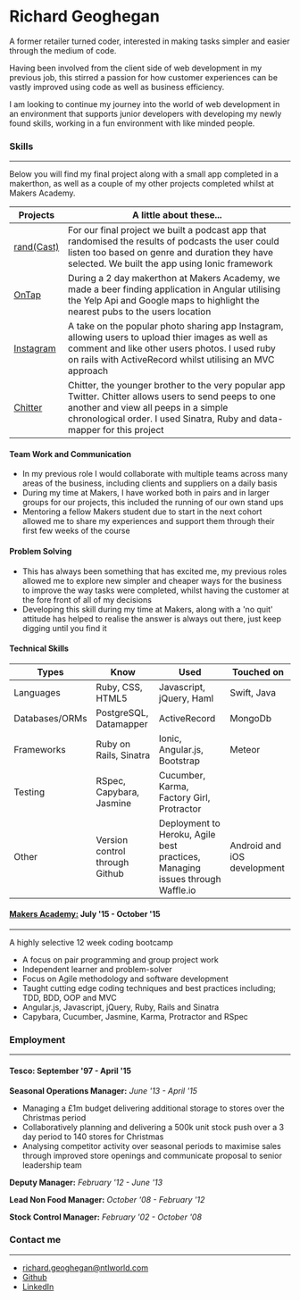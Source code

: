 # Richard Geoghegan

A former retailer turned coder, interested in making tasks simpler and easier through the medium of code.

Having been involved from the client side of web development in my previous job, this stirred a passion for how customer experiences can be vastly improved using code as well as business efficiency.

I am looking to continue my journey into the world of web development in an environment that supports junior developers with developing my newly found skills, working in a fun environment with like minded people.

### Skills
---

Below you will find my final project along with a small app completed in a makerthon, as well as a couple of my other projects completed whilst at Makers Academy.

|  Projects | A little about these... |
| ---------------- | -------------------------------------------------------- |
| [rand(Cast)](https://github.com/ShuflCast/randCast.git) | For our final project we built a podcast app that randomised the results of podcasts the user could listen too based on genre and duration they have selected. We built the app using Ionic framework |
| [OnTap](https://github.com/richgeog/onTap_2.git) | During a 2 day makerthon at Makers Academy, we made a beer finding application in Angular utilising the Yelp Api and Google maps to highlight the nearest pubs to the users location |
| [Instagram](https://github.com/richgeog/instagram-challenge.git) | A take on the popular photo sharing app Instagram, allowing users to upload thier images as well as comment and like other users photos. I used ruby on rails with ActiveRecord whilst utilising an MVC approach |
| [Chitter](https://github.com/richgeog/chitter-challenge.git) | Chitter, the younger brother to the very popular app Twitter. Chitter allows users to send peeps to one another and view all peeps in a simple chronological order. I used Sinatra, Ruby and data-mapper for this project |

#### Team Work and Communication

- In my previous role I would collaborate with multiple teams across many areas of the business, including clients and suppliers on a daily basis
- During my time at Makers, I have worked both in pairs and in larger groups for our projects, this included the running of our own stand ups
- Mentoring a fellow Makers student due to start in the next cohort allowed me to share my experiences and support them through their first few weeks of the course

#### Problem Solving

- This has always been something that has excited me, my previous roles allowed me to explore new simpler and cheaper ways for the business to improve the way tasks were completed, whilst having the customer at the fore front of all of my decisions
- Developing this skill during my time at Makers, along with a 'no quit' attitude has helped to realise the answer is always out there, just keep digging until you find it

#### Technical Skills

| Types | Know | Used | Touched on |
| ----------     | ----------     | ------------   | ----------     |
| Languages | Ruby, CSS, HTML5 | Javascript, jQuery, Haml | Swift, Java
| Databases/ORMs | PostgreSQL, Datamapper | ActiveRecord | MongoDb
| Frameworks | Ruby on Rails, Sinatra | Ionic, Angular.js, Bootstrap | Meteor
| Testing | RSpec, Capybara, Jasmine | Cucumber, Karma, Factory Girl, Protractor |
| Other | Version control through Github | Deployment to Heroku, Agile best practices, Managing issues through Waffle.io | Android and iOS development |

#### [Makers Academy:](http://www.makersacademy.com/) July '15 - October '15
---

A highly selective 12 week coding bootcamp

- A focus on pair programming and group project work
- Independent learner and problem-solver
- Focus on Agile methodology and software development
- Taught cutting edge coding techniques and best practices including; TDD, BDD, OOP and MVC
- Angular.js, Javascript, jQuery, Ruby, Rails and Sinatra
- Capybara, Cucumber, Jasmine, Karma, Protractor and RSpec

### Employment
---
#### Tesco: September '97 - April '15
**Seasonal Operations Manager:**
*June '13  - April '15*

- Managing a £1m budget delivering additional storage to stores over the Christmas period
- Collaboratively planning and delivering a 500k unit stock push over a 3 day period to 140 stores for Christmas
- Analysing competitor activity over seasonal periods to maximise sales through improved store openings and communicate proposal to senior leadership team

**Deputy Manager:**
*February '12 - June '13*

**Lead Non Food Manager:**
*October '08 - February '12*

**Stock Control Manager:**
*February '02 - October '08*

### Contact me
---
- richard.geoghegan@ntlworld.com
- [Github](https://github.com/richgeog)
- [LinkedIn](https://uk.linkedin.com/in/richard-geoghegan-56633ba0)

